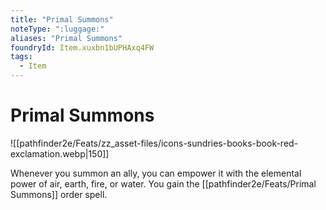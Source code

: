 ```yaml
---
title: "Primal Summons"
noteType: ":luggage:"
aliases: "Primal Summons"
foundryId: Item.xuxbn1bUPHAxq4FW
tags:
  - Item
---
```


# Primal Summons
![[pathfinder2e/Feats/zz_asset-files/icons-sundries-books-book-red-exclamation.webp|150]]

Whenever you summon an ally, you can empower it with the elemental power of air, earth, fire, or water. You gain the [[pathfinder2e/Feats/Primal Summons]] order spell.
